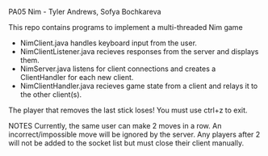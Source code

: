 PA05 Nim - Tyler Andrews, Sofya Bochkareva

This repo contains programs to implement a multi-threaded Nim game

* NimClient.java handles keyboard input from the user.
* NimClientListener.java recieves responses from the server and displays them.
* NimServer.java listens for client connections and creates a ClientHandler for each new client.
* NimClientHandler.java recieves game state from a client and relays it to the other client(s).

The player that removes the last stick loses!
You must use ctrl+z to exit.

NOTES
Currently, the same user can make 2 moves in a row.
An incorrect/impossible move will be ignored by the server.
Any players after 2 will not be added to the socket list but must close their client manually. 
